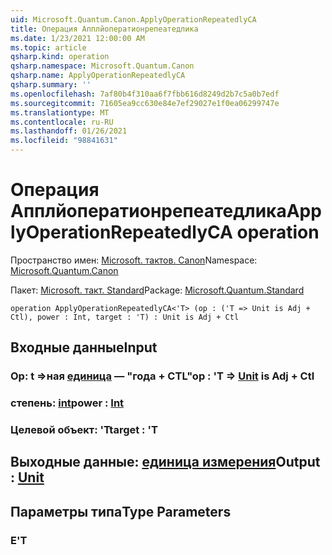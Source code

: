 ```yaml
---
uid: Microsoft.Quantum.Canon.ApplyOperationRepeatedlyCA
title: Операция Апплйоператионрепеатедлика
ms.date: 1/23/2021 12:00:00 AM
ms.topic: article
qsharp.kind: operation
qsharp.namespace: Microsoft.Quantum.Canon
qsharp.name: ApplyOperationRepeatedlyCA
qsharp.summary: ''
ms.openlocfilehash: 7af80b4f310aa6f7fbb616d8249d2b7c5a0b7edf
ms.sourcegitcommit: 71605ea9cc630e84e7ef29027e1f0ea06299747e
ms.translationtype: MT
ms.contentlocale: ru-RU
ms.lasthandoff: 01/26/2021
ms.locfileid: "98841631"
---
```

# <a name="applyoperationrepeatedlyca-operation"></a><span data-ttu-id="59fdd-102">Операция Апплйоператионрепеатедлика</span><span class="sxs-lookup"><span data-stu-id="59fdd-102">ApplyOperationRepeatedlyCA operation</span></span>

<span data-ttu-id="59fdd-103">Пространство имен: [Microsoft. тактов. Canon](xref:Microsoft.Quantum.Canon)</span><span class="sxs-lookup"><span data-stu-id="59fdd-103">Namespace: [Microsoft.Quantum.Canon](xref:Microsoft.Quantum.Canon)</span></span>

<span data-ttu-id="59fdd-104">Пакет: [Microsoft. такт. Standard](https://nuget.org/packages/Microsoft.Quantum.Standard)</span><span class="sxs-lookup"><span data-stu-id="59fdd-104">Package: [Microsoft.Quantum.Standard](https://nuget.org/packages/Microsoft.Quantum.Standard)</span></span>




```qsharp
operation ApplyOperationRepeatedlyCA<'T> (op : ('T => Unit is Adj + Ctl), power : Int, target : 'T) : Unit is Adj + Ctl
```


## <a name="input"></a><span data-ttu-id="59fdd-105">Входные данные</span><span class="sxs-lookup"><span data-stu-id="59fdd-105">Input</span></span>

### <a name="op--t--unit--is-adj--ctl"></a><span data-ttu-id="59fdd-106">Op: t =>ная [единица](xref:microsoft.quantum.lang-ref.unit)  — "года + CTL"</span><span class="sxs-lookup"><span data-stu-id="59fdd-106">op : 'T => [Unit](xref:microsoft.quantum.lang-ref.unit)  is Adj + Ctl</span></span>




### <a name="power--int"></a><span data-ttu-id="59fdd-107">степень: [int](xref:microsoft.quantum.lang-ref.int)</span><span class="sxs-lookup"><span data-stu-id="59fdd-107">power : [Int](xref:microsoft.quantum.lang-ref.int)</span></span>




### <a name="target--t"></a><span data-ttu-id="59fdd-108">Целевой объект: 'T</span><span class="sxs-lookup"><span data-stu-id="59fdd-108">target : 'T</span></span>





## <a name="output--unit"></a><span data-ttu-id="59fdd-109">Выходные данные: [единица измерения](xref:microsoft.quantum.lang-ref.unit)</span><span class="sxs-lookup"><span data-stu-id="59fdd-109">Output : [Unit](xref:microsoft.quantum.lang-ref.unit)</span></span>



## <a name="type-parameters"></a><span data-ttu-id="59fdd-110">Параметры типа</span><span class="sxs-lookup"><span data-stu-id="59fdd-110">Type Parameters</span></span>

### <a name="t"></a><span data-ttu-id="59fdd-111">Е</span><span class="sxs-lookup"><span data-stu-id="59fdd-111">'T</span></span>

